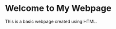 <!DOCTYPE html>
<html>
<head>
	<title>My Webpage</title>
</head>
<body>
	<h1>Welcome to My Webpage</h1>
	<p>This is a basic webpage created using HTML.</p>
</body>
